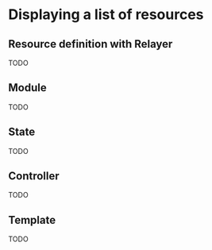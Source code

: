 # Displaying a list of resources



## Resource definition with Relayer

TODO

## Module

TODO

## State

TODO

## Controller

TODO

## Template

TODO
